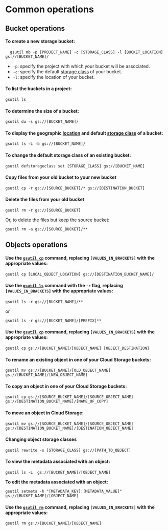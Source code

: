 # Common operations

## Bucket operations

#### To create a new storage bucket:

```text
  gsutil mb -p [PROJECT_NAME] -c [STORAGE_CLASS] -l [BUCKET_LOCATION] gs://[BUCKET_NAME]/
```

* `-p`: specify the project with which your bucket will be associated.
* `-c`: specify the default [storage class](https://cloud.google.com/storage/docs/storage-classes) of your bucket.
* `-l`: specify the location of your bucket.

#### To list the buckets in a project:

```text
gsutil ls
```

#### To determine the size of a bucket:

```text
gsutil du -s gs://[BUCKET_NAME]/
```

#### To display the geographic [location](https://cloud.google.com/storage/docs/locations) and default [storage class](https://cloud.google.com/storage/docs/storage-classes) of a bucket:

```text
gsutil ls -L -b gs://[BUCKET_NAME]/
```

#### To change the default storage class of an existing bucket:

```text
gsutil defstorageclass set [STORAGE_CLASS] gs://[BUCKET_NAME]
```

#### Copy files from your old bucket to your new bucket

```text
gsutil cp -r gs://[SOURCE_BUCKET]/* gs://[DESTINATION_BUCKET]
```

#### Delete the files from your old bucket

```text
gsutil rm -r gs://[SOURCE_BUCKET]
```

Or, to delete the files but keep the source bucket:

```text
gsutil rm -a gs://[SOURCE_BUCKET]/**
```

## Objects operations

#### Use the [`gsutil cp`](https://cloud.google.com/storage/docs/gsutil/commands/cp) command, replacing `[VALUES_IN_BRACKETS]` with the appropriate values:

```text
gsutil cp [LOCAL_OBJECT_LOCATION] gs://[DESTINATION_BUCKET_NAME]/
```

#### Use the [`gsutil ls`](https://cloud.google.com/storage/docs/gsutil/commands/ls) command with the `-r` flag, replacing `[VALUES_IN_BRACKETS]` with the appropriate values:

```text
gsutil ls -r gs://[BUCKET_NAME]/**
```

or

```text
gsutil ls -r gs://[BUCKET_NAME]/[PREFIX]**
```

#### Use the [`gsutil cp`](https://cloud.google.com/storage/docs/gsutil/commands/cp) command, replacing `[VALUES_IN_BRACKETS]` with the appropriate values:

```text
gsutil cp gs://[BUCKET_NAME]/[OBJECT_NAME] [OBJECT_DESTINATION]
```

#### To rename an existing object in one of your Cloud Storage buckets:

```text
gsutil mv gs://[BUCKET_NAME]/[OLD_OBJECT_NAME] gs://[BUCKET_NAME]/[NEW_OBJECT_NAME]
```

#### To copy an object in one of your Cloud Storage buckets:

```text
gsutil cp gs://[SOURCE_BUCKET_NAME]/[SOURCE_OBJECT_NAME] gs://[DESTINATION_BUCKET_NAME]/[NAME_OF_COPY]
```

#### To move an object in Cloud Storage:

```text
gsutil mv gs://[SOURCE_BUCKET_NAME]/[SOURCE_OBJECT_NAME] gs://[DESTINATION_BUCKET_NAME]/[DESTINATION_OBJECT_NAME]
```

#### Changing object storage classes

```text
gsutil rewrite -s [STORAGE_CLASS] gs://[PATH_TO_OBJECT]
```

#### **To view the metadata associated with an object:**

```text
gsutil ls -L  gs://[BUCKET_NAME]/[OBJECT_NAME]
```

**To edit the metadata associated with an object:**

```text
gsutil setmeta -h "[METADATA_KEY]:[METADATA_VALUE]" gs://[BUCKET_NAME]/[OBJECT_NAME]
```

#### Use the [`gsutil rm`](https://cloud.google.com/storage/docs/gsutil/commands/rm) command, replacing `[VALUES_IN_BRACKETS]` with the appropriate values:

```text
gsutil rm gs://[BUCKET_NAME]/[OBJECT_NAME]
```



